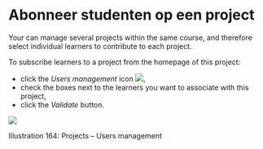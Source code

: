 # Abonneer studenten op een project

Your can manage several projects within the same course, and therefore select individual learners to contribute to each project.

To subscribe learners to a project from the homepage of this project:

* click the _Users management_ icon ![](../../.gitbook/assets/graphics309%20%283%29.png),
* check the boxes next to the learners you want to associate with this project,
* click the _Validate_ button.

![](../../.gitbook/assets/graphics312%20%283%29.png)

Illustration 164: Projects – Users management

